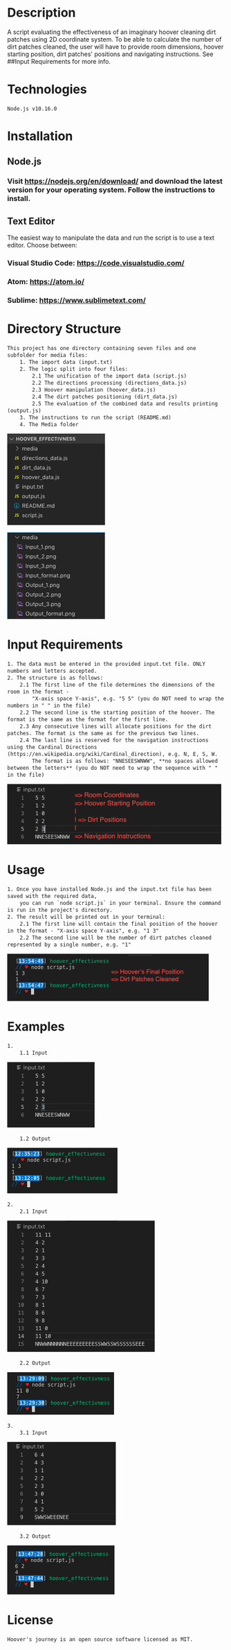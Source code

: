 # Description

A script evaluating the effectiveness of an imaginary hoover cleaning dirt patches using 2D coordinate system.
To be able to calculate the number of dirt patches cleaned, the user will have to provide room dimensions, 
hoover starting position, dirt patches' positions and navigating instructions.
See ##Input Requirements for more info.



# Technologies

    Node.js v10.16.0



# Installation

## Node.js

### Visit https://nodejs.org/en/download/ and download the latest version for your operating system. Follow the instructions to install.

## Text Editor
The easiest way to manipulate the data and run the script is to use a text editor. Choose between:
### Visual Studio Code: https://code.visualstudio.com/
### Atom: https://atom.io/
### Sublime: https://www.sublimetext.com/



# Directory Structure
    This project has one directory containing seven files and one subfolder for media files: 
        1. The import data (input.txt)
        2. The logic split into four files:
            2.1 The unification of the import data (script.js)
            2.2 The directions processing (directions_data.js)
            2.3 Hoover manipulation (hoover_data.js)
            2.4 The dirt patches positioning (dirt_data.js)
            2.5 The evaluation of the combined data and results printing (output.js)
        3. The instructions to run the script (README.md)
        4. The Media folder

![Directory Structure](media/Directory_structure.png)

![Media Folder](media/Media_folder.png)



# Input Requirements
    1. The data must be entered in the provided input.txt file. ONLY numbers and letters accepted.
    2. The structure is as follows:
        2.1 The first line of the file determines the dimensions of the room in the format - 
            "X-axis space Y-axis", e.g. "5 5" (you do NOT need to wrap the numbers in " " in the file)
        2.2 The second line is the starting position of the hoover. The format is the same as the format for the first line.
        2.3 Any consecutive lines will allocate positions for the dirt patches. The format is the same as for the previous two lines.
        2.4 The last line is reserved for the navigation instructions using the Cardinal Directions (https://en.wikipedia.org/wiki/Cardinal_direction), e.g. N, E, S, W.
            The format is as follows: "NNESEESWNWW", **no spaces allowed between the letters** (you do NOT need to wrap the sequence with " " in the file)

![Input Format](media/Input_format.png)



# Usage
    1. Once you have installed Node.js and the input.txt file has been saved with the required data, 
        you can run `node script.js` in your terminal. Ensure the command is run in the project's directory.
    2. The result will be printed out in your terminal:
        2.1 The first line will contain the final position of the hoover in the format - "X-axis space Y-axis", e.g. "1 3"
        2.2 The second line will be the number of dirt patches cleaned represented by a single number, e.g. "1"

![Output Format](media/Output_format.png)



# Examples
    1.
        1.1 Input
![Input](media/Input_one.png)

        1.2 Output
![Output](media/Output_one.png)


    2.
        2.1 Input
![Input](media/Input_two.png)

        2.2 Output
![Output](media/Output_two.png)


    3.
        3.1 Input
![Input](media/Input_three.png)

        3.2 Output
![Output](media/Output_three.png)



# License
    Hoover's journey is an open source software licensed as MIT.